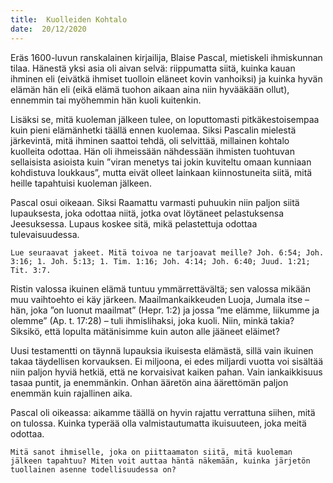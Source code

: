 ```yaml
---
title:  Kuolleiden Kohtalo
date:  20/12/2020
---
```


Eräs 1600-luvun ranskalainen kirjailija, Blaise Pascal, mietiskeli ihmiskunnan tilaa. Hänestä yksi asia oli aivan selvä: riippumatta siitä, kuinka kauan ihminen eli (eivätkä ihmiset tuolloin eläneet kovin vanhoiksi) ja kuinka hyvän elämän hän eli (eikä elämä tuohon aikaan aina niin hyvääkään ollut), ennemmin tai myöhemmin hän kuoli kuitenkin.

Lisäksi se, mitä kuoleman jälkeen tulee, on loputtomasti pitkäkestoisempaa kuin pieni elämänhetki täällä ennen kuolemaa. Siksi Pascalin mielestä järkevintä, mitä ihminen saattoi tehdä, oli selvittää, millainen kohtalo kuolleita odottaa. Hän oli ihmeissään nähdessään ihmisten tuohtuvan sellaisista asioista kuin ”viran menetys tai jokin kuviteltu omaan kunniaan kohdistuva loukkaus”, mutta eivät olleet lainkaan kiinnostuneita siitä, mitä heille tapahtuisi kuoleman jälkeen.

Pascal osui oikeaan. Siksi Raamattu varmasti puhuukin niin paljon siitä lupauksesta, joka odottaa niitä, jotka ovat löytäneet pelastuksensa Jeesuksessa. Lupaus koskee sitä, mikä pelastettuja odottaa tulevaisuudessa.

`Lue seuraavat jakeet. Mitä toivoa ne tarjoavat meille? Joh. 6:54; Joh. 3:16; 1. Joh. 5:13; 1. Tim. 1:16; Joh. 4:14; Joh. 6:40; Juud. 1:21; Tit. 3:7.`

Ristin valossa ikuinen elämä tuntuu ymmärrettävältä; sen valossa mikään muu vaihtoehto ei käy järkeen. Maailmankaikkeuden Luoja, Jumala itse – hän, joka ”on luonut maailmat” (Hepr. 1:2) ja jossa ”me elämme, liikumme ja olemme” (Ap. t. 17:28) – tuli ihmislihaksi, joka kuoli. Niin, minkä takia? Siksikö, että lopulta mätänisimme kuin auton alle jääneet eläimet?

Uusi testamentti on täynnä lupauksia ikuisesta elämästä, sillä vain ikuinen takaa täydellisen korvauksen. Ei miljoona, ei edes miljardi vuotta voi sisältää niin paljon hyviä hetkiä, että ne korvaisivat kaiken pahan. Vain iankaikkisuus tasaa puntit, ja enemmänkin. Onhan ääretön aina äärettömän paljon enemmän kuin rajallinen aika.

Pascal oli oikeassa: aikamme täällä on hyvin rajattu verrattuna siihen, mitä on tulossa. Kuinka typerää olla valmistautumatta ikuisuuteen, joka meitä odottaa.

`Mitä sanot ihmiselle, joka on piittaamaton siitä, mitä kuoleman jälkeen tapahtuu? Miten voit auttaa häntä näkemään, kuinka järjetön tuollainen asenne todellisuudessa on?`